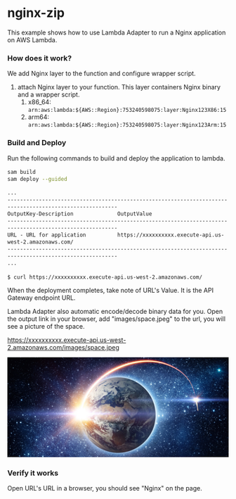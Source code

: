 # nginx-zip

This example shows how to use Lambda Adapter to run a Nginx application on AWS Lambda.

### How does it work?

We add Nginx layer to the function and configure wrapper script.

1. attach Nginx layer to your function. This layer containers Nginx binary and a wrapper script.
    1. x86_64: `arn:aws:lambda:${AWS::Region}:753240598075:layer:Nginx123X86:15`
    2. arm64: `arn:aws:lambda:${AWS::Region}:753240598075:layer:Nginx123Arm:15`

### Build and Deploy

Run the following commands to build and deploy the application to lambda.

```bash
sam build
sam deploy --guided
```

```shell
...
---------------------------------------------------------------------------------------------------------
OutputKey-Description              OutputValue
---------------------------------------------------------------------------------------------------------
URL - URL for application          https://xxxxxxxxxx.execute-api.us-west-2.amazonaws.com/
---------------------------------------------------------------------------------------------------------
...

$ curl https://xxxxxxxxxx.execute-api.us-west-2.amazonaws.com/
```

When the deployment completes, take note of URL's Value. It is the API Gateway endpoint URL.

Lambda Adapter also automatic encode/decode binary data for you. Open the output link in your browser, add "images/space.jpeg" to the url, you will see a picture of the space.

https://xxxxxxxxxx.execute-api.us-west-2.amazonaws.com/images/space.jpeg

![space](app/public/images/space.jpeg)

### Verify it works

Open URL's URL in a browser, you should see "Nginx" on the page. 
